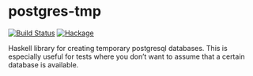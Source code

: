 # postgres-tmp

[![Build Status](https://travis-ci.org/cocreature/postgres-tmp.svg?branch=master)](https://travis-ci.org/cocreature/postgres-tmp)
[![Hackage](https://img.shields.io/hackage/v/postgres-tmp.svg?maxAge=2592000)]()

Haskell library for creating temporary postgresql databases. This is
especially useful for tests where you don’t want to assume that a
certain database is available.
